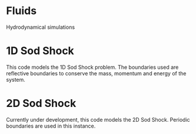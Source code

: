 # Fluids
Hydrodynamical simulations 

# 1D Sod Shock
This code models the 1D Sod Shock problem. The boundaries used are reflective boundaries to conserve the mass, momentum and energy of the system.

# 2D Sod Shock
Currently under development, this code models the 2D Sod Shock. Periodic boundaries are used in this instance. 

